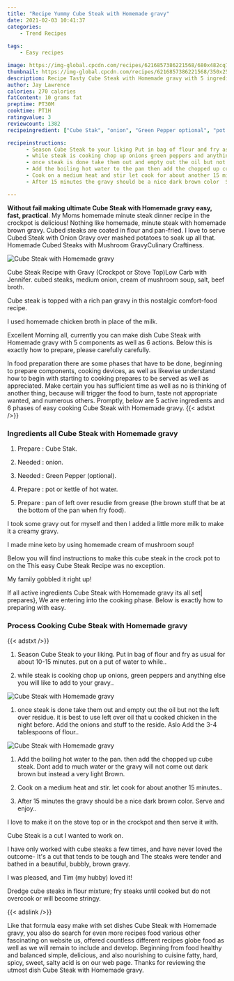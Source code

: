 ```yaml
---
title: "Recipe Yummy Cube Steak with Homemade gravy"
date: 2021-02-03 10:41:37
categories:
    - Trend Recipes
    
tags:
    - Easy recipes

image: https://img-global.cpcdn.com/recipes/6216857386221568/680x482cq70/cube-steak-with-homemade-gravy-recipe-main-photo.jpg
thumbnail: https://img-global.cpcdn.com/recipes/6216857386221568/350x250cq70/cube-steak-with-homemade-gravy-recipe-main-photo.jpg
description: Recipe Tasty Cube Steak with Homemade gravy with 5 ingredients and 6 stages of easy cooking.
author: Jay Lawrence
calories: 270 calories
fatContent: 10 grams fat
preptime: PT30M
cooktime: PT1H
ratingvalue: 3
reviewcount: 1382
recipeingredient: ["Cube Stak", "onion", "Green Pepper optional", "pot or kettle of hot water", "pan of left over resudie from grease the brown stuff that be at the bottom of the pan when fry food"]

recipeinstructions: 
      - Season Cube Steak to your liking Put in bag of flour and fry as usual for about 1015 minutes put on a put of water to while 
      - while steak is cooking chop up onions green peppers and anything else you will like to add to your gravy 
      - once steak is done take them out and empty out the oil but not the left over residue  it is best to use left over oil that u cooked chicken in the night before Add the onions and stuff to the reside Aslo Add the 34 tablespoons of flour 
      - Add the boiling hot water to the pan then add the chopped up cube steak Dont add to much water or the gravy will not come out dark brown but instead a very light Brown 
      - Cook on a medium heat and stir let cook for about another 15 minutes 
      - After 15 minutes the gravy should be a nice dark brown color  Serve and enjoy

---
```




**Without fail making ultimate Cube Steak with Homemade gravy easy, fast, practical**. My Moms homemade minute steak dinner recipe in the crockpot is delicious! Nothing like homemade, minute steak with homemade brown gravy. Cubed steaks are coated in flour and pan-fried. I love to serve Cubed Steak with Onion Gravy over mashed potatoes to soak up all that. Homemade Cubed Steaks with Mushroom GravyCulinary Craftiness.


![Cube Steak with Homemade gravy](https://img-global.cpcdn.com/recipes/6216857386221568/680x482cq70/cube-steak-with-homemade-gravy-recipe-main-photo.jpg "Cube Steak with Homemade gravy")



Cube Steak Recipe with Gravy (Crockpot or Stove Top)Low Carb with Jennifer. cubed steaks, medium onion, cream of mushroom soup, salt, beef broth.

Cube steak is topped with a rich pan gravy in this nostalgic comfort-food recipe.

I used homemade chicken broth in place of the milk.


Excellent Morning all, currently you can make dish Cube Steak with Homemade gravy with 5 components as well as 6 actions. Below this is exactly how to prepare, please carefully carefully.

In food preparation there are some phases that have to be done, beginning to prepare components, cooking devices, as well as likewise understand how to begin with starting to cooking prepares to be served as well as appreciated. Make certain you has sufficient time as well as no is thinking of another thing, because will trigger the food to burn, taste not appropriate wanted, and numerous others. Promptly, below are 5 active ingredients and 6 phases of easy cooking Cube Steak with Homemade gravy.
{{< adstxt />}}

### Ingredients all Cube Steak with Homemade gravy


1. Prepare  : Cube Stak.

1. Needed  : onion.

1. Needed  : Green Pepper (optional).

1. Prepare  : pot or kettle of hot water.

1. Prepare  : pan of left over resudie from grease (the brown stuff that be at the bottom of the pan when fry food).


I took some gravy out for myself and then I added a little more milk to make it a creamy gravy.

I made mine keto by using homemade cream of mushroom soup!

Below you will find instructions to make this cube steak in the crock pot to on the This easy Cube Steak Recipe was no exception.

My family gobbled it right up!


If all active ingredients Cube Steak with Homemade gravy its all set| prepares}, We are entering into the cooking phase. Below is exactly how to preparing with easy.

### Process Cooking Cube Steak with Homemade gravy

{{< adstxt />}}


1. Season Cube Steak to your liking. Put in bag of flour and fry as usual for about 10-15 minutes. put on a put of water to while..



1. while steak is cooking chop up onions, green peppers and anything else you will like to add to your gravy..



![Cube Steak with Homemade gravy](https://img-global.cpcdn.com/steps/5165957808914432/160x128cq70/cube-steak-with-homemade-gravy-recipe-step-2-photo.jpg" "Cube Steak with Homemade gravy")



1. once steak is done take them out and empty out the oil but not the left over residue.  it is best to use left over oil that u cooked chicken in the night before. Add the onions and stuff to the reside. Aslo Add the 3-4 tablespoons of flour..



![Cube Steak with Homemade gravy](https://img-global.cpcdn.com/steps/5279584926826496/160x128cq70/cube-steak-with-homemade-gravy-recipe-step-3-photo.jpg" "Cube Steak with Homemade gravy")



1. Add the boiling hot water to the pan. then add the chopped up cube steak. Dont add to much water or the gravy will not come out dark brown but instead a very light Brown.



1. Cook on a medium heat and stir. let cook for about another 15 minutes..



1. After 15 minutes the gravy should be a nice dark brown color.  Serve and enjoy..




I love to make it on the stove top or in the crockpot and then serve it with.

Cube Steak is a cut I wanted to work on.

I have only worked with cube steaks a few times, and have never loved the outcome- It&#39;s a cut that tends to be tough and The steaks were tender and bathed in a beautiful, bubbly, brown gravy.

I was pleased, and Tim (my hubby) loved it!

Dredge cube steaks in flour mixture; fry steaks until cooked but do not overcook or will become stringy.


{{< adslink />}}

Like that formula easy make with set dishes Cube Steak with Homemade gravy, you also do search for even more recipes food various other fascinating on website us, offered countless different recipes globe food as well as we will remain to include and develop. Beginning from food healthy and balanced simple, delicious, and also nourishing to cuisine fatty, hard, spicy, sweet, salty acid is on our web page. Thanks for reviewing the utmost dish Cube Steak with Homemade gravy.
